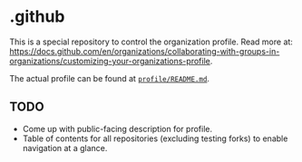# .github

This is a special repository to control the organization profile. Read more at: <https://docs.github.com/en/organizations/collaborating-with-groups-in-organizations/customizing-your-organizations-profile>.

The actual profile can be found at [`profile/README.md`](profile/README.md).

## TODO

- Come up with public-facing description for profile.
- Table of contents for all repositories (excluding testing forks) to enable navigation at a glance.
